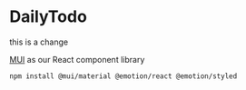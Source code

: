 # DailyTodo
this is a change

[MUI](https://mui.com/material-ui/getting-started/installation/) as our React component library

```
npm install @mui/material @emotion/react @emotion/styled
```